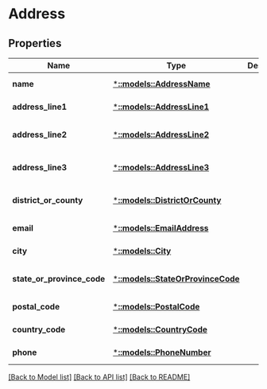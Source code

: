 # Address

## Properties
Name | Type | Description | Notes
------------ | ------------- | ------------- | -------------
**name** | [***::models::AddressName**](AddressName.md) |  | [default to null]
**address_line1** | [***::models::AddressLine1**](AddressLine1.md) |  | [default to null]
**address_line2** | [***::models::AddressLine2**](AddressLine2.md) |  | [optional] [default to null]
**address_line3** | [***::models::AddressLine3**](AddressLine3.md) |  | [optional] [default to null]
**district_or_county** | [***::models::DistrictOrCounty**](DistrictOrCounty.md) |  | [optional] [default to null]
**email** | [***::models::EmailAddress**](EmailAddress.md) |  | [default to null]
**city** | [***::models::City**](City.md) |  | [default to null]
**state_or_province_code** | [***::models::StateOrProvinceCode**](StateOrProvinceCode.md) |  | [optional] [default to null]
**postal_code** | [***::models::PostalCode**](PostalCode.md) |  | [default to null]
**country_code** | [***::models::CountryCode**](CountryCode.md) |  | [default to null]
**phone** | [***::models::PhoneNumber**](PhoneNumber.md) |  | [default to null]

[[Back to Model list]](../README.md#documentation-for-models) [[Back to API list]](../README.md#documentation-for-api-endpoints) [[Back to README]](../README.md)



